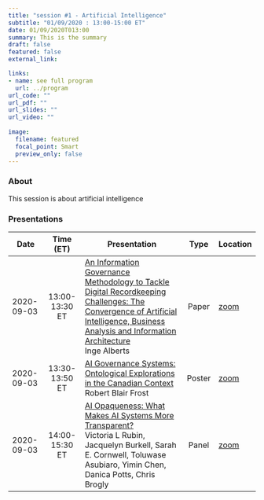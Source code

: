 ```yaml
---
title: "session #1 - Artificial Intelligence"
subtitle: "01/09/2020 : 13:00-15:00 ET"
date: 01/09/2020T013:00
summary: This is the summary
draft: false
featured: false
external_link: 

links:
- name: see full program
  url: ../program
url_code: ""
url_pdf: ""
url_slides: ""
url_video: ""
 
image:
  filename: featured
  focal_point: Smart
  preview_only: false
---
```


### About

This session is about artificial intelligence

### Presentations

|Date|Time (ET)|Presentation|Type|Location|
|----|:----:|------------|:--:|--------|
|2020-09-03|13:00-13:30 ET|[An Information Governance Methodology to Tackle Digital Recordkeeping Challenges: The Convergence of Artificial Intelligence, Business Analysis and Information Architecture](../../talk/an-information-governance-methodology-to-tackle-digital-recordkeeping-challenges/)<br>Inge Alberts|Paper|[zoom](link)|
|2020-09-03|13:30-13:50 ET|[AI Governance Systems: Ontological Explorations in the Canadian Context](../../talk/ai-governance-systems/)<br>Robert Blair Frost|Poster|[zoom](link)|
|2020-09-03|14:00-15:30 ET|[AI Opaqueness: What Makes AI Systems More Transparent?](../../talk/ai-opaqueness/)<br>Victoria L Rubin, Jacquelyn Burkell, Sarah E. Cornwell, Toluwase Asubiaro, Yimin Chen, Danica Potts, Chris Brogly|Panel|[zoom](link)|